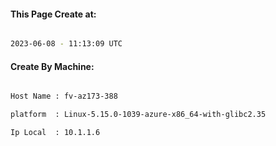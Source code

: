 
   
#### This Page Create at:

```bash

2023-06-08 - 11:13:09 UTC

```

#### Create By Machine:

```bash

Host Name : fv-az173-388

platform  : Linux-5.15.0-1039-azure-x86_64-with-glibc2.35

Ip Local  : 10.1.1.6

```

